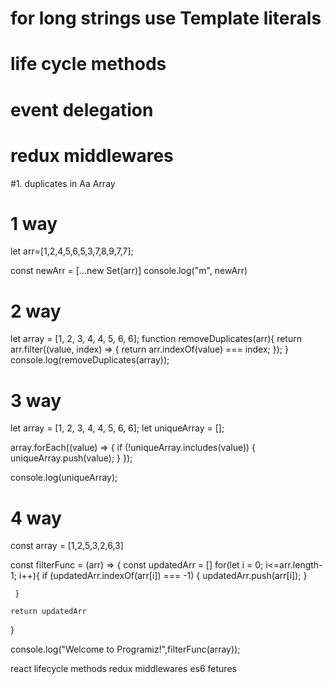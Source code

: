 # for long strings use Template literals 
# life cycle methods
#  event delegation
#  redux middlewares
#1. duplicates in Aa Array 

# 1  way 
let arr=[1,2,4,5,6,5,3,7,8,9,7,7];

const newArr = [...new Set(arr)]
console.log("m", newArr)

# 2 way

let array = [1, 2, 3, 4, 4, 5, 6, 6];
function removeDuplicates(arr){
return  arr.filter((value, index) => {
    return arr.indexOf(value) === index;
});
}
console.log(removeDuplicates(array));

# 3 way

let array = [1, 2, 3, 4, 4, 5, 6, 6];
let uniqueArray = [];

array.forEach((value) => {
    if (!uniqueArray.includes(value)) {
        uniqueArray.push(value);
    }
});

console.log(uniqueArray);
# 4 way 
const array = [1,2,5,3,2,6,3]

const filterFunc = (arr) => {
const updatedArr = []
     for(let i = 0; i<=arr.length-1; i++){
           if (updatedArr.indexOf(arr[i]) === -1) {
            updatedArr.push(arr[i]);
        }
         
     }
    
    return updatedArr
    
}

console.log("Welcome to Programiz!",filterFunc(array));

react lifecycle methods 
redux middlewares
es6  fetures
